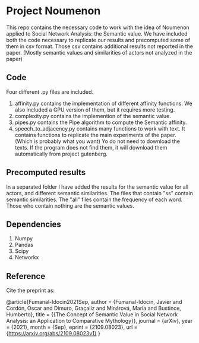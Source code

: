 # Project Noumenon

This repo contains the necessary code to work with the idea of Noumenon applied to Social Network Analysis: the Semantic value. We have included both the code necessary to replicate our results and precomputed some of them in csv format. Those csv contains additional results not reported in the paper. (Mostly semantic values and similarities of actors not analyzed in the paper)

## Code

Four different .py files are included.

1. affinity.py contains the implementation of different affinity functions. We also included a GPU version of them, but it requires more testing.
2. complexity.py contains the implemention of the semantic value.
3. pipes.py contains the Pipe algorithm to compute the Semantic affinity.
4. speech_to_adjacency.py contains many functions to work with text. It contains functions to replicate the main experiments of the paper. (Which is probably what you want) Yo do not need to download the texts. If the program does not find them, it will download them automatically from project gutenberg.

## Precomputed results

In a separated folder I have added the results for the semantic value for all actors, and different semantic similarities. The files that contain "ss" contain semantic similarities. The "all" files contain the frequency of each word. Those who contain nothing are the semantic values.

## Dependencies

1. Numpy
2. Pandas
3. Scipy
4. Networkx

## Reference

Cite the preprint as:


@article{Fumanal-Idocin2021Sep,
	author = {Fumanal-Idocin, Javier and Cordón, Oscar and Dimuro, Graçaliz and Minárová, María and Bustince, Humberto},
	title = {{The Concept of Semantic Value in Social Network Analysis: an Application to Comparative Mythology}},
	journal = {arXiv},
	year = {2021},
	month = {Sep},
	eprint = {2109.08023},
	url = {https://arxiv.org/abs/2109.08023v1}
}

